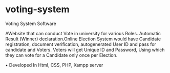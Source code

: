 # voting-system

Voting System Software

AWebsite that can conduct Vote in university
for various Roles. Automatic Result (Winner) declaration.Online Election System would have Candidate
registration, document verification, autogenerated User ID and pass for candidate and
Voters. Voters will get Unique ID and Password, Using
which they can vote for a Candidate only once
per Election.

• Developed In Html, CSS, PHP, Xampp server
